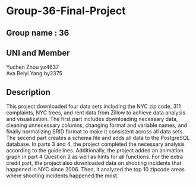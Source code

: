 # Group-36-Final-Project
## Group name : 36
## UNI and Member 
Yuchen Zhou yz4637\
Ava Beiyi Yang by2375

## Description
This project downloaded four data sets including the NYC zip code, 311 complaints, NYC trees, and rent data from Zillow to achieve data analysis and visualization. The first part includes downloading necessary data, cleaning unnecessary columns, changing format and variable names, and finally normalizing SRID format to make it consistent across all data sets. The second part creates a schema file and adds all data to the PostgreSQL database. In parts 3 and 4, the project completed the necessary analysis according to the guidelines. Additionally, the project added an animation graph in part 4 Question 2 as well as hints for all functions. For the extra credit part, the project also downloaded data on shooting incidents that happened in NYC since 2006. Then, it analyzed the top 10 zipcode areas where shooting incidents happened the most. 
